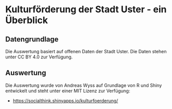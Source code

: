 # Kulturförderung der Stadt Uster - ein Überblick

## Datengrundlage
Die Auswertung basiert auf offenen Daten der Stadt Uster. Die Daten stehen unter CC BY 4.0 zur Verfügung.

## Auswertung
Die Auswertung wurde von Andreas Wyss auf Grundlage von R und Shiny entwickelt und steht unter einer MIT Lizenz zur Verfügung:
- https://socialthink.shinyapps.io/kulturfoerderung/


## 
